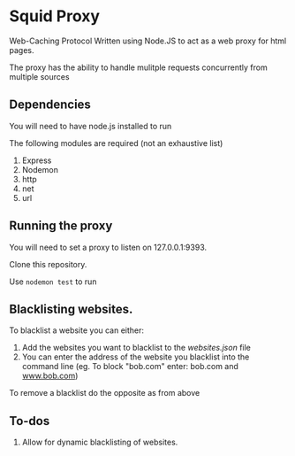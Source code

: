 # Squid Proxy

Web-Caching Protocol Written using Node.JS to act as a web proxy for html pages.

The proxy has the ability to handle mulitple requests concurrently from multiple sources

## Dependencies
You will need to have node.js installed to run

The following modules are required (not an exhaustive list)

1.  Express
2.  Nodemon
3.  http
4.  net
5.  url

## Running the proxy

You will need to set a proxy to listen on 127.0.0.1:9393.

Clone this repository.

Use `nodemon test` to run

## Blacklisting websites.

To blacklist a website you can either:

1.  Add the websites you want to blacklist to the *websites.json* file
2.  You can enter the address of the website you blacklist into the command line (eg. To block "bob.com" enter: bob.com and www.bob.com)

To remove a blacklist do the opposite as from above

## To-dos

1.  Allow for dynamic blacklisting of websites.
